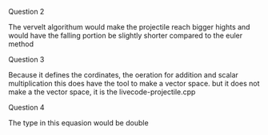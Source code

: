 Question 2 

The vervelt algorithum would make the projectile reach bigger hights and would have the 
falling portion be slightly shorter compared to the euler method

Question 3

Because it defines the cordinates, the oeration for addition and scalar multiplication this does have
the tool to make a vector space. but it does not make a the vector space, it is the 
livecode-projectile.cpp

Question 4

The type in this equasion would be double

